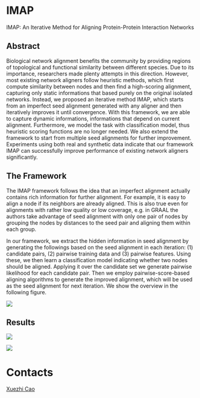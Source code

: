 # IMAP
IMAP: An Iterative Method for Aligning Protein-Protein Interaction Networks

## Abstract
Biological network alignment benefits the community by providing regions of topological and functional similarity between different species. Due to its importance, researchers made plenty attempts in this direction. However, most existing network aligners follow heuristic methods, which first compute similarity between nodes and then find a high-scoring alignment, capturing only static informations that based purely on the original isolated networks. Instead, we proposed an iterative method IMAP, which starts from an imperfect seed alignment generated with any aligner and then iteratively improves it until convergence. With this framework, we are able to capture dynamic informations, informations that depend on current alignment. Furthermore, we model the task with classification model, thus heuristic scoring functions are no longer needed. We also extend the framework to start from multiple seed alignments for further improvement. Experiments using both real and synthetic data indicate that our framework IMAP can successfully improve performance of existing network aligners significantly.

## The Framework
The IMAP framework follows the idea that an imperfect alignment actually contains rich information for further alignment. For example, it is easy to align a node if its neighbors are already aligned. This is also true even for alignments with rather low quality or low coverage, e.g. in GRAAL the authors take advantage of seed alignment with only one pair of nodes by grouping the nodes by distances to the seed pair and aligning them within each group.

In our framework, we extract the hidden information in seed alignment by generating the followings based on the seed alignment in each iteration: (1) candidate pairs, (2) pairwise training data and (3) pairwise features. Using these, we then learn a classification model indicating whether two nodes should be aligned. Applying it over the candidate set we generate pairwise likelihood for each candidate pair. Then we employ pairwise-score-based aligning algorithms to generate the improved alignment, which will be used as the seed alignment for next iteration. We show the overview in the following figure.

![](http://apex.sjtu.edu.cn/public/files/projects/20161022/bappin.png)

## Results

![](http://apex.sjtu.edu.cn/public/files/projects/20161022/result-A.png)

![](http://apex.sjtu.edu.cn/public/files/projects/20161022/result-B.png)

# Contacts
[Xuezhi Cao](http://apex.sjtu.edu.cn/members/cxz "Xuezhi Cao")
